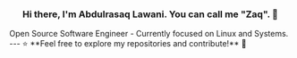 <h3 align="center">Hi there, I'm Abdulrasaq Lawani. You can call me "Zaq". 👋</h3>
Open Source Software Engineer - Currently focused on Linux and Systems. 
---
⭐️ **Feel free to explore my repositories and contribute!** 🚀

